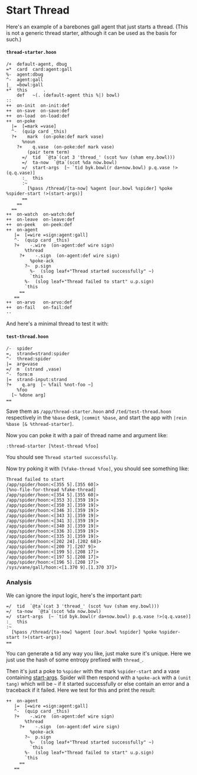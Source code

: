 # Start Thread

Here's an example of a barebones gall agent that just starts a thread. (This is not a generic thread starter, although it can be used as the basis for such.)

#### `thread-starter.hoon`

```hoon
/+  default-agent, dbug
=*  card  card:agent:gall
%-  agent:dbug
^-  agent:gall
|_  =bowl:gall
+*  this      .
    def   ~(. (default-agent this %|) bowl)
::
++  on-init  on-init:def
++  on-save  on-save:def
++  on-load  on-load:def
++  on-poke
  |=  [=mark =vase]
  ^-  (quip card _this)
  ?+    mark  (on-poke:def mark vase)
      %noun
    ?+    q.vase  (on-poke:def mark vase)
        (pair term term)
      =/  tid  `@ta`(cat 3 'thread_' (scot %uv (sham eny.bowl)))
      =/  ta-now  `@ta`(scot %da now.bowl)
      =/  start-args  [~ `tid byk.bowl(r da+now.bowl) p.q.vase !>(q.q.vase)]
      :_  this
      :~
        [%pass /thread/[ta-now] %agent [our.bowl %spider] %poke %spider-start !>(start-args)]
      ==
    ==
  ==
++  on-watch  on-watch:def
++  on-leave  on-leave:def
++  on-peek   on-peek:def
++  on-agent
   |=  [=wire =sign:agent:gall]
   ^-  (quip card _this)
   ?+    -.wire  (on-agent:def wire sign)
       %thread
     ?+    -.sign  (on-agent:def wire sign)
         %poke-ack
       ?~  p.sign
         %-  (slog leaf+"Thread started successfully" ~)
         `this
       %-  (slog leaf+"Thread failed to start" u.p.sign)
       `this
     ==
   ==
++  on-arvo   on-arvo:def
++  on-fail   on-fail:def
--
```

And here's a minimal thread to test it with:

#### `test-thread.hoon`

```hoon
/-  spider
=,  strand=strand:spider
^-  thread:spider
|=  arg=vase
=/  m  (strand ,vase)
^-  form:m
|=  strand-input:strand
?+    q.arg  [~ %fail %not-foo ~]
    %foo
  [~ %done arg]
==
```

Save them as `/app/thread-starter.hoon` and `/ted/test-thread.hoon` respectively in the `%base` desk, `|commit %base`, and start the app with `|rein %base [& %thread-starter]`.

Now you can poke it with a pair of thread name and argument like:

```
:thread-starter [%test-thread %foo]
```

You should see `Thread started successfully`.

Now try poking it with `[%fake-thread %foo]`, you should see something like:

```
Thread failed to start
/app/spider/hoon:<[355 5].[355 60]>
[%no-file-for-thread %fake-thread]
/app/spider/hoon:<[354 5].[355 60]>
/app/spider/hoon:<[353 3].[359 19]>
/app/spider/hoon:<[350 3].[359 19]>
/app/spider/hoon:<[346 3].[359 19]>
/app/spider/hoon:<[343 3].[359 19]>
/app/spider/hoon:<[341 3].[359 19]>
/app/spider/hoon:<[340 3].[359 19]>
/app/spider/hoon:<[336 3].[359 19]>
/app/spider/hoon:<[335 3].[359 19]>
/app/spider/hoon:<[202 24].[202 68]>
/app/spider/hoon:<[200 7].[207 9]>
/app/spider/hoon:<[199 5].[208 17]>
/app/spider/hoon:<[197 5].[208 17]>
/app/spider/hoon:<[196 5].[208 17]>
/sys/vane/gall/hoon:<[1.370 9].[1.370 37]>
```

### Analysis

We can ignore the input logic, here's the important part:

```hoon
=/  tid  `@ta`(cat 3 'thread_' (scot %uv (sham eny.bowl)))
=/  ta-now  `@ta`(scot %da now.bowl)
=/  start-args  [~ `tid byk.bowl(r da+now.bowl) p.q.vase !>(q.q.vase)]
:_  this
:~
  [%pass /thread/[ta-now] %agent [our.bowl %spider] %poke %spider-start !>(start-args)]
==
```

You can generate a tid any way you like, just make sure it's unique. Here we just use the hash of some entropy prefixed with `thread_`.

Then it's just a poke to `%spider` with the mark `%spider-start` and a vase containing [start-args](../../reference/api#start-thread). Spider will then respond with a `%poke-ack` with a `(unit tang)` which will be `~` if it started successfully or else contain an error and a traceback if it failed. Here we test for this and print the result:

```hoon
++  on-agent
   |=  [=wire =sign:agent:gall]
   ^-  (quip card _this)
   ?+    -.wire  (on-agent:def wire sign)
       %thread
     ?+    -.sign  (on-agent:def wire sign)
         %poke-ack
       ?~  p.sign
         %-  (slog leaf+"Thread started successfully" ~)
         `this
       %-  (slog leaf+"Thread failed to start" u.p.sign)
       `this
     ==
   ==
```
